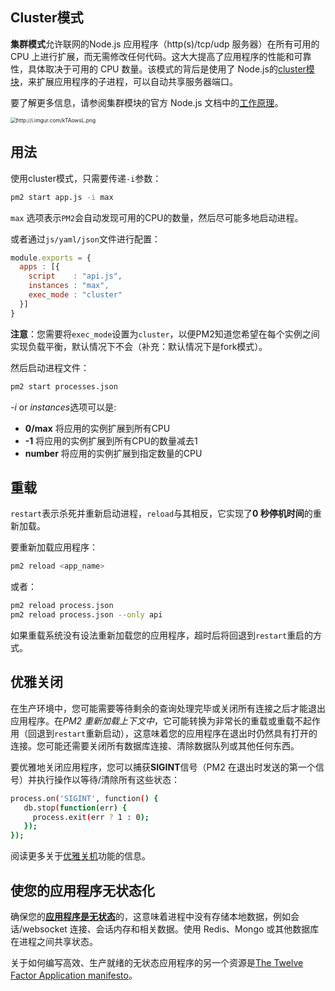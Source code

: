 ## Cluster模式

**集群模式**允许联网的Node.js 应用程序（http(s)/tcp/udp 服务器）在所有可用的 CPU 上进行扩展，而无需修改任何代码。这大大提高了应用程序的性能和可靠性，具体取决于可用的 CPU 数量。该模式的背后是使用了 Node.js的[cluster模块](https://nodejs.org/api/cluster.html)，来扩展应用程序的子进程，可以自动共享服务器端口。

要了解更多信息，请参阅集群模块的官方 Node.js 文档中的[工作原理](https://nodejs.org/api/cluster.html#cluster_how_it_works)。

<img src="http://i.imgur.com/kTAowsL.png" alt="http://i.imgur.com/kTAowsL.png" style="zoom:60%;" />

## 用法

使用cluster模式，只需要传递`-i`参数：

```bash
pm2 start app.js -i max
```

`max` 选项表示`PM2`会自动发现可用的CPU的数量，然后尽可能多地启动进程。

或者通过`js/yaml/json`文件进行配置：

```js
module.exports = {
  apps : [{
    script    : "api.js",
    instances : "max",
    exec_mode : "cluster"
  }]
}
```

**注意**：您需要将`exec_mode`设置为`cluster`，以便PM2知道您希望在每个实例之间实现负载平衡，默认情况下不会（补充：默认情况下是fork模式）。

然后启动进程文件：

```bash
pm2 start processes.json
```

 *-i* or *instances*选项可以是:

- **0/max** 将应用的实例扩展到所有CPU
- **-1** 将应用的实例扩展到所有CPU的数量减去1
- **number** 将应用的实例扩展到指定数量的CPU

## 重载

`restart`表示杀死并重新启动进程，`reload`与其相反，它实现了**0 秒停机时间**的重新加载。

要重新加载应用程序：

```bash
pm2 reload <app_name>
```

或者：

```bash
pm2 reload process.json
pm2 reload process.json --only api
```

如果重载系统没有设法重新加载您的应用程序，超时后将回退到`restart`重启的方式。

## 优雅关闭

在生产环境中，您可能需要等待剩余的查询处理完毕或关闭所有连接之后才能退出应用程序。在*PM2 重新加载上下文中*，它可能转换为非常长的重载或重载不起作用（回退到`restart`重新启动），这意味着您的应用程序在退出时仍然具有打开的连接。您可能还需要关闭所有数据库连接、清除数据队列或其他任何东西。

要优雅地关闭应用程序，您可以捕获**SIGINT**信号（PM2 在退出时发送的第一个信号）并执行操作以等待/清除所有这些状态：

```bash
process.on('SIGINT', function() {
   db.stop(function(err) {
     process.exit(err ? 1 : 0);
   });
});
```

阅读更多关于[优雅关机](http://pm2.keymetrics.io/docs/usage/signals-clean-restart/)功能的信息。

## 使您的应用程序无状态化

确保您的[**应用程序是无状态**](http://pm2.keymetrics.io/docs/usage/specifics/#stateless-apps)的，这意味着进程中没有存储本地数据，例如会话/websocket 连接、会话内存和相关数据。使用 Redis、Mongo 或其他数据库在进程之间共享状态。

关于如何编写高效、生产就绪的无状态应用程序的另一个资源是[The Twelve Factor Application manifesto](https://12factor.net/)。


